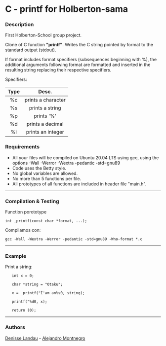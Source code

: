 # C - printf for Holberton-sama

### Description

First Holberton-School group project.

Clone of C function **"printf"**. Writes the C string pointed by format to the standard output (stdout).

If format includes format specifiers (subsequences beginning with %), the additional arguments following format are formatted and inserted in the resulting string replacing their respective specifiers.

Specifiers:

| Type | Desc. |
| :---: |:-:|
|  %c | prints a character |
|  %s | prints a string |
|  %p | prints '%' |
|  %d | prints a decimal |
|  %i | prints an integer |

### Requirements

- All your files will be compiled on Ubuntu 20.04 LTS using gcc, using the options -Wall -Werror -Wextra -pedantic -std=gnu89
- Code uses the Betty style.
- No global variables are allowed.
- No more than 5 functions per file.
- All prototypes of all functions are included in header file "main.h".

---
### Compilation & Testing

Function porototype

    int _printf(const char *format, ...);

Compilamos con: 

    gcc -Wall -Wextra -Werror -pedantic -std=gnu89 -Wno-format *.c

---
### Example

Print a string:

       int x = 0;

       char *string = "Otaku";

       x = _printf("I'am an%s0, string);

       printf("%d0, x);

       return (0);

---
### Authors

[Denisse Landau](https://www.linkedin.com/in/denisse-l-5844a5140/ "Denisse Landau") - [Alejandro Montnegro](www.linkedin.com/in/alejandro-montenegro-505233184 "Alejandro Montnegro")
